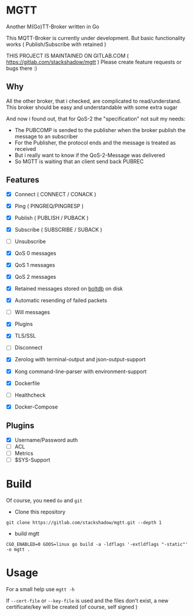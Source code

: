 # MGTT

Another M(Go)TT-Broker written in Go

This MQTT-Broker is currently under development. But basic functionality works ( Publish/Subscribe with retained )

THIS PROJECT IS MAINTAINED ON GITLAB.COM ( https://gitlab.com/stackshadow/mgtt ) Please create feature requests or bugs there :)

## Why

All the other broker, that i checked, are complicated to read/understand.
This broker should be easy and understandable with some extra sugar

And now i found out, that for QoS-2 the "specification" not suit my needs:
- The PUBCOMP is sended to the publisher when the broker publish the message to an subscriber
- For the Publisher, the protocol ends and the message is treated as received
- But i really want to know if the QoS-2-Message was delivered
- So MGTT is waiting that an client send back PUBREC

## Features

- [x] Connect ( CONNECT / CONACK )
- [x] Ping ( PINGREQ/PINGRESP )
- [x] Publish ( PUBLISH / PUBACK )
- [x] Subscribe ( SUBSCRIBE / SUBACK )
- [ ] Unsubscribe
- [x] QoS 0 messages
- [x] QoS 1 messages
- [x] QoS 2 messages
- [x] Retained messages stored on [boltdb](https://github.com/boltdb/bolt) on disk
- [x] Automatic resending of failed packets
- [ ] Will messages
- [x] Plugins
- [x] TLS/SSL
- [ ] Disconnect


- [x] Zerolog with terminal-output and json-output-support
- [x] Kong command-line-parser with environment-support
- [x] Dockerfile
- [ ] Healthcheck
- [x] Docker-Compose

## Plugins
- [x] Username/Password auth
- [ ] ACL
- [ ] Metrics
- [ ] $SYS-Support

# Build

Of course, you need `Go` and `git`

- Clone this repository 
```
git clone https://gitlab.com/stackshadow/mgtt.git --depth 1
``` 
- build mgtt 
```
CGO_ENABLED=0 GOOS=linux go build -a -ldflags '-extldflags "-static"' -o mgtt .
```

# Usage

For a small help use `mgtt -h`

If `--cert-file` or `--key-file` is used and the files don't exist, a new certificate/key will be created (of course, self signed )


